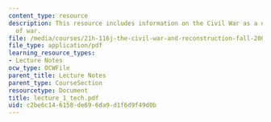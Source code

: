 ```yaml
---
content_type: resource
description: This resource includes information on the Civil War as a different sort
  of war.
file: /media/courses/21h-116j-the-civil-war-and-reconstruction-fall-2005/c2be6c146158de696da9d1f6d9f49d0b_lecture_1_tech.pdf
file_type: application/pdf
learning_resource_types:
- Lecture Notes
ocw_type: OCWFile
parent_title: Lecture Notes
parent_type: CourseSection
resourcetype: Document
title: lecture_1_tech.pdf
uid: c2be6c14-6158-de69-6da9-d1f6d9f49d0b
---
```

